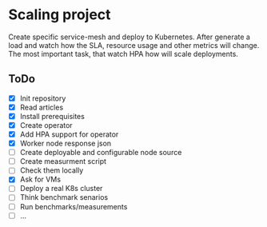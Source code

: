 # Scaling project #
Create specific service-mesh and deploy to Kubernetes. After generate a load and watch how the SLA, resource usage and other metrics will change. 
The most important task, that watch HPA how will scale deployments.

## ToDo ##
- [x] Init repository
- [x] Read articles
- [x] Install prerequisites
- [x] Create operator
- [x] Add HPA support for operator
- [x] Worker node response json
- [ ] Create deployable and configurable node source
- [ ] Create measurment script
- [ ] Check them locally
- [x] Ask for VMs
- [ ] Deploy  a real K8s cluster
- [ ] Think benchmark senarios
- [ ] Run benchmarks/measurements
- [ ] ...
